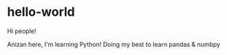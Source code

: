 # hello-world

Hi people!

Anizan here, I'm learning Python! 
Doing my best to learn pandas & numbpy
